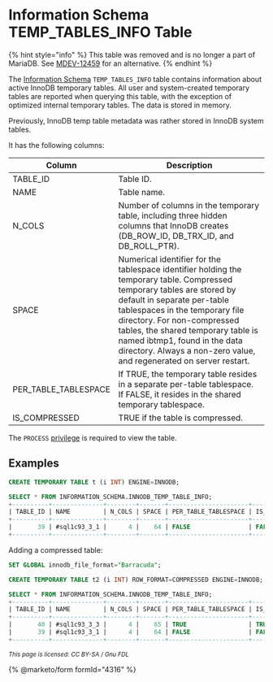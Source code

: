 # Information Schema TEMP\_TABLES\_INFO Table

{% hint style="info" %}
This table was removed and is no longer a part of MariaDB. See [MDEV-12459](https://jira.mariadb.org/browse/MDEV-12459) for an alternative.
{% endhint %}

The [Information Schema](../../) `TEMP_TABLES_INFO` table contains information about active InnoDB temporary tables. All user and system-created temporary tables are reported when querying this table, with the exception of optimized internal temporary tables. The data is stored in memory.

Previously, InnoDB temp table metadata was rather stored in InnoDB system tables.

It has the following columns:

| Column                 | Description                                                                                                                                                                                                                                                                                                                                                          |
| ---------------------- | -------------------------------------------------------------------------------------------------------------------------------------------------------------------------------------------------------------------------------------------------------------------------------------------------------------------------------------------------------------------- |
| TABLE\_ID              | Table ID.                                                                                                                                                                                                                                                                                                                                                            |
| NAME                   | Table name.                                                                                                                                                                                                                                                                                                                                                          |
| N\_COLS                | Number of columns in the temporary table, including three hidden columns that InnoDB creates (DB\_ROW\_ID, DB\_TRX\_ID, and DB\_ROLL\_PTR).                                                                                                                                                                                                                          |
| SPACE                  | Numerical identifier for the tablespace identifier holding the temporary table. Compressed temporary tables are stored by default in separate per-table tablespaces in the temporary file directory. For non-compressed tables, the shared temporary table is named ibtmp1, found in the data directory. Always a non-zero value, and regenerated on server restart. |
| PER\_TABLE\_TABLESPACE | If TRUE, the temporary table resides in a separate per-table tablespace. If FALSE, it resides in the shared temporary tablespace.                                                                                                                                                                                                                                    |
| IS\_COMPRESSED         | TRUE if the table is compressed.                                                                                                                                                                                                                                                                                                                                     |

The `PROCESS` [privilege](../../../../../account-management-sql-statements/grant.md) is required to view the table.

## Examples

```sql
CREATE TEMPORARY TABLE t (i INT) ENGINE=INNODB;

SELECT * FROM INFORMATION_SCHEMA.INNODB_TEMP_TABLE_INFO;
+----------+--------------+--------+-------+----------------------+---------------+
| TABLE_ID | NAME         | N_COLS | SPACE | PER_TABLE_TABLESPACE | IS_COMPRESSED |
+----------+--------------+--------+-------+----------------------+---------------+
|       39 | #sql1c93_3_1 |      4 |    64 | FALSE                | FALSE         |
+----------+--------------+--------+-------+----------------------+---------------+
```

Adding a compressed table:

```sql
SET GLOBAL innodb_file_format="Barracuda";

CREATE TEMPORARY TABLE t2 (i INT) ROW_FORMAT=COMPRESSED ENGINE=INNODB;

SELECT * FROM INFORMATION_SCHEMA.INNODB_TEMP_TABLE_INFO;
+----------+--------------+--------+-------+----------------------+---------------+
| TABLE_ID | NAME         | N_COLS | SPACE | PER_TABLE_TABLESPACE | IS_COMPRESSED |
+----------+--------------+--------+-------+----------------------+---------------+
|       40 | #sql1c93_3_3 |      4 |    65 | TRUE                 | TRUE          |
|       39 | #sql1c93_3_1 |      4 |    64 | FALSE                | FALSE         |
+----------+--------------+--------+-------+----------------------+---------------+
```

<sub>_This page is licensed: CC BY-SA / Gnu FDL_</sub>

{% @marketo/form formId="4316" %}
